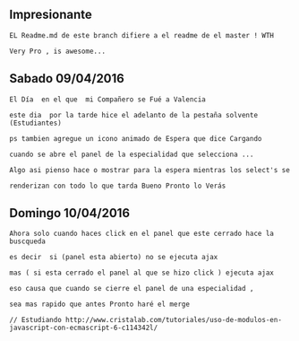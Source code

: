 ## Impresionante 

	EL Readme.md de este branch difiere a el readme de el master ! WTH 

	Very Pro , is awesome...

## Sabado 09/04/2016 

	El Día  en el que  mi Compañero se Fué a Valencia 

	este dia  por la tarde hice el adelanto de la pestaña solvente (Estudiantes)

	ps tambien agregue un icono animado de Espera que dice Cargando 

	cuando se abre el panel de la especialidad que selecciona ...

	Algo asi pienso hace o mostrar para la espera mientras los select's se 

	renderizan con todo lo que tarda Bueno Pronto lo Verás

## Domingo 10/04/2016

	Ahora solo cuando haces click en el panel que este cerrado hace la buscqueda 

	es decir  si (panel esta abierto) no se ejecuta ajax 

	mas ( si esta cerrado el panel al que se hizo click ) ejecuta ajax 

	eso causa que cuando se cierre el panel de una especialidad ,

	sea mas rapido que antes Pronto haré el merge

	// Estudiando http://www.cristalab.com/tutoriales/uso-de-modulos-en-javascript-con-ecmascript-6-c114342l/

## 
